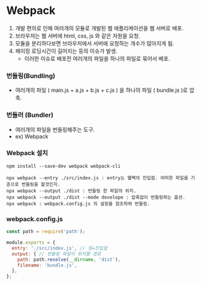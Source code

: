 # Webpack

1. 개발 편의로 인해 여러개의 모듈로 개발된 웹 애플리케이션을 웹 서버로 배포.  
2. 브라우저는 웹 서버에 html, css, js 와 같은 자원을 요청.
3. 모듈을 분리하다보면 브라우저에서 서버에 요청하는 개수가 많아지게 됨.
4. 페이징 로딩시간이 길어지는 등의 이슈가 발생.  
	- 이러한 이슈로 배포전 여러개의 파일을 하나의 파일로 묶어서 베포.  

### 번들링(Bundling)
- 여러개의 파일 ( main.js + a.js + b.js + c.js ) 을 하나의 파일 ( bundle.js )로 압축.  

### 번들러 (Bundler)
- 여러개의 파일을 번들링해주는 도구.
- ex) Webpack  

### Webpack 설치
```
npm install --save-dev webpack webpack-cli

npx webpack --entry ./src/index.js : entry는 웹팩의 진입점. 어떠한 파일을 기준으로 번들링을 할것인지.
npx webpack --output ./dist : 번들링 한 파일의 위치.
npx webpack --output ./dist --mode develope : 압축없이 번들링하는 옵션.
npx webpack : webpack.config.js 의 설정을 참조하여 번들링.
```

### webpack.config.js
```javascript
const path = require('path');

module.exports = {
  entry: './src/index.js', // 징=진입점
  output: { // 번들링 파일이 위치할 경로
    path: path.resolve(__dirname, 'dist'),
    filename: 'bundle.js',
  },
};
```